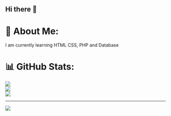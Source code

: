 ## Hi there 👋

# 💫 About Me:
I am currently learning HTML CSS, PHP and Database

# 📊 GitHub Stats:
![](https://github-readme-stats.vercel.app/api?username=BedirhanEfeKilic&theme=dark&hide_border=false&include_all_commits=false&count_private=false)<br/>
![](https://nirzak-streak-stats.vercel.app/?user=BedirhanEfeKilic&theme=dark&hide_border=false)<br/>
![](https://github-readme-stats.vercel.app/api/top-langs/?username=BedirhanEfeKilic&theme=dark&hide_border=false&include_all_commits=false&count_private=false&layout=compact)

---
[![](https://visitcount.itsvg.in/api?id=BedirhanEfeKilic&icon=0&color=0)](https://visitcount.itsvg.in)

<!-- Proudly created with GPRM ( https://gprm.itsvg.in ) -->
